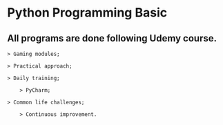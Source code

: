 # Python Programming Basiс


## All programs are done following Udemy course.

	> Gaming modules;
 
	> Practical approach;
 
	> Daily training;
 
        > PyCharm;
	
	> Common life challenges;
 
        > Continuous improvement.

